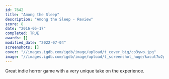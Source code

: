 ```yaml
---
id: 7642
title: "Among the Sleep"
description: "Among the Sleep - Review"
score: 8
date: "2016-05-17"
completed: TRUE
awards: []
modified_date: "2022-07-04"
screenshots: []
cover: "//images.igdb.com/igdb/image/upload/t_cover_big/co3ywo.jpg"
image: "//images.igdb.com/igdb/image/upload/t_screenshot_huge/kxcut7w2glpipcbf9gtd.jpg"
---
```

Great indie horror game with a very unique take on the experience.